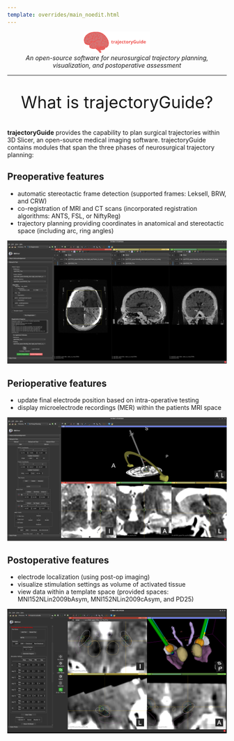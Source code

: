 ```yaml
---
template: overrides/main_noedit.html
---
```


<center><img src="img/trajectoryGuide.svg" alt="drawing" style="width:30%;"/></center>

<center><em>An open-source software for neurosurgical trajectory planning, visualization, and postoperative assessment</em></center>

---

<p align="center" style="font-size:38px;">What is trajectoryGuide?</p>

**trajectoryGuide** provides the capability to plan surgical trajectories within 3D Slicer, an open-source medical imaging software. trajectoryGuide contains modules that span the three phases of neurosurgical trajectory planning:

## Preoperative features
   
* automatic stereotactic frame detection (supported frames: Leksell, BRW, and CRW)
* co-registration of MRI and CT scans (incorporated registration algorithms: ANTS, FSL, or NiftyReg)
* trajectory planning providing coordinates in anatomical and stereotactic space (including arc, ring angles)
      
![!Preoperative planning.](img/preoperative_features_01.png)

## Perioperative features

* update final electrode position based on intra-operative testing
* display microelectrode recordings (MER) within the patients MRI space

![!Perioperative planning.](img/preoperative_features_02.png)

## Postoperative features

* electrode localization (using post-op imaging)
* visualize stimulation settings as volume of activated tissue
* view data within a template space (provided spaces: MNI152NLin2009bAsym, MNI152NLin2009cAsym, and PD25)

![!Volume of activated tissue.](img/05_post_programming.png)

<br><br><br>
